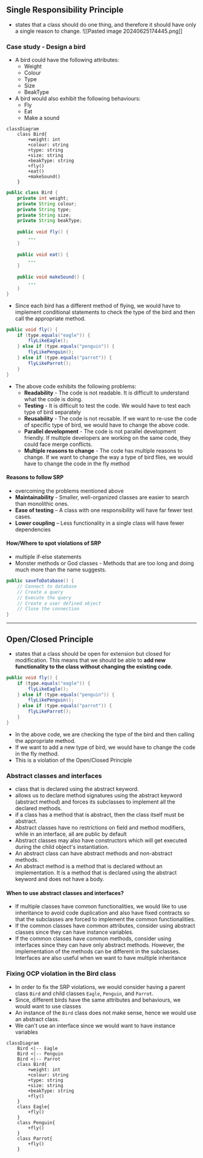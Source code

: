 ## Single Responsibility Principle
- states that a class should do one thing, and therefore it should have only a single reason to change.
![[Pasted image 20240625174445.png]]

### Case study - Design a bird
- A bird could have the following attributes:
	- Weight
	- Colour
	- Type
	- Size
	- BeakType
- A bird would also exhibit the following behaviours:
	- Fly
	- Eat
	- Make a sound
```mermaid
classDiagram
    class Bird{
        +weight: int
        +colour: string
        +type: string
        +size: string
        +beakType: string
        +fly()
        +eat()
        +makeSound()
    }
```

```java
public class Bird {
	private int weight;
	private String colour;
	private String type;
	private String size;
	private String beakType;
	
	public void fly() {
		...
	}
	
	public void eat() {
		...
	}
	
	public void makeSound() {
		...
	}
}
```

- Since each bird has a different method of flying, we would have to implement conditional statements to check the type of the bird and then call the appropriate method.
```java
public void fly() {
	if (type.equals("eagle")) {
		flyLikeEagle();
	} else if (type.equals("penguin")) {
		flyLikePenguin();
	} else if (type.equals("parrot")) {
		flyLikeParrot();
	}
}
```

- The above code exhibits the following problems:
  - **Readability** - The code is not readable. It is difficult to understand what the code is doing.
  - **Testing** - It is difficult to test the code. We would have to test each type of bird separately
  - **Reusability** - The code is not reusable. If we want to re-use the code of specific type of bird, we would have to change the above code.
  - **Parallel development** - The code is not parallel development friendly. If multiple developers are working on the same code, they could face merge conflicts.
  - **Multiple reasons to change** - The code has multiple reasons to change. If we want to change the way a type of bird flies, we would have to change the code in the fly method

#### Reasons to follow SRP
- overcoming the problems mentioned above
- **Maintainability** - Smaller, well-organized classes are easier to search than monolithic ones. 
- **Ease of testing** – A class with one responsibility will have far fewer test cases. 
- **Lower coupling** – Less functionality in a single class will have fewer dependencies

#### How/Where to spot violations of SRP
- multiple if-else statements
- Monster methods or God classes - Methods that are too long and doing much more than the name suggests.
```java
public saveToDatabase() { 
	// Connect to database 
	// Create a query 
	// Execute the query
	// Create a user defined object 
	// Close the connection
}
```

---
## Open/Closed Principle

- states that a class should be open for extension but closed for modification. This means that we should be able to **add new functionality to the class without changing the existing code**.
```java
public void fly() {
	if (type.equals("eagle")) {
		flyLikeEagle();
	} else if (type.equals("penguin")) {
		flyLikePenguin();
	} else if (type.equals("parrot")) {
		flyLikeParrot();
	}
}
```
- In the above code, we are checking the type of the bird and then calling the appropriate method. 
- If we want to add a new type of bird, we would have to change the code in the fly method. 
- This is a violation of the Open/Closed Principle

### Abstract classes and interfaces
- class that is declared using the abstract keyword. 
- allows us to declare method signatures using the abstract keyword (abstract method) and forces its subclasses to implement all the declared methods. 
- if a class has a method that is abstract, then the class itself must be abstract.
- Abstract classes have no restrictions on field and method modifiers, while in an interface, all are public by default
- Abstract classes may also have constructors which will get executed during the child object's instantiation.
- An abstract class can have abstract methods and non-abstract methods.
- An abstract method is a method that is declared without an implementation. It is a method that is declared using the abstract keyword and does not have a body.

#### When to use abstract classes and interfaces?
- If multiple classes have common functionalities, we would like to use inheritance to avoid code duplication and also have fixed contracts so that the subclasses are forced to implement the common functionalities. 
- If the common classes have common attributes, consider using abstract classes since they can have instance variables. 
- If the common classes have common methods, consider using interfaces since they can have only abstract methods. However, the implementation of the methods can be different in the subclasses. Interfaces are also useful when we want to have multiple inheritance

### Fixing OCP violation in the Bird class
- In order to fix the SRP violations, we would consider having a parent class `Bird` and child classes `Eagle`, `Penguin`, and `Parrot`.
- Since, different birds have the same attributes and behaviours, we would want to use classes
- An instance of the `Bird` class does not make sense, hence we would use an abstract class. 
- We can't use an interface since we would want to have instance variables

```mermaid
classDiagram
    Bird <|-- Eagle
    Bird <|-- Penguin
    Bird <|-- Parrot
    class Bird{
        +weight: int
        +colour: string
        +type: string
        +size: string
        +beakType: string
        +fly()
    }
    class Eagle{
        +fly()
    }
    class Penguin{
        +fly()
    }
    class Parrot{
        +fly()
    }
```
